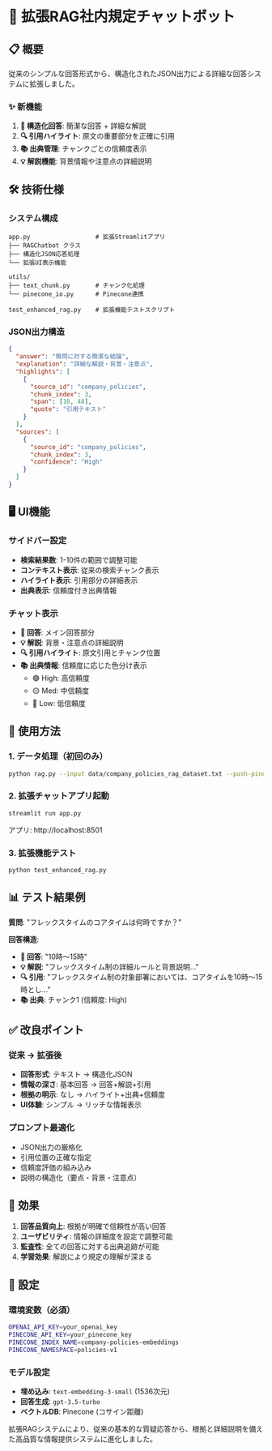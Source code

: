 # 🚀 拡張RAG社内規定チャットボット

## 📋 概要

従来のシンプルな回答形式から、構造化されたJSON出力による詳細な回答システムに拡張しました。

### ✨ 新機能

1. **📝 構造化回答**: 簡潔な回答 + 詳細な解説
2. **🔍 引用ハイライト**: 原文の重要部分を正確に引用
3. **📚 出典管理**: チャンクごとの信頼度表示
4. **💡 解説機能**: 背景情報や注意点の詳細説明

## 🛠️ 技術仕様

### システム構成
```
app.py                  # 拡張Streamlitアプリ
├── RAGChatbot クラス
├── 構造化JSON応答処理
└── 拡張UI表示機能

utils/
├── text_chunk.py       # チャンク化処理
└── pinecone_io.py      # Pinecone連携

test_enhanced_rag.py    # 拡張機能テストスクリプト
```

### JSON出力構造
```json
{
  "answer": "質問に対する簡潔な結論",
  "explanation": "詳細な解説・背景・注意点",
  "highlights": [
    {
      "source_id": "company_policies",
      "chunk_index": 3,
      "span": [10, 48],
      "quote": "引用テキスト"
    }
  ],
  "sources": [
    {
      "source_id": "company_policies", 
      "chunk_index": 3,
      "confidence": "High"
    }
  ]
}
```

## 🖥️ UI機能

### サイドバー設定
- **検索結果数**: 1-10件の範囲で調整可能
- **コンテキスト表示**: 従来の検索チャンク表示
- **ハイライト表示**: 引用部分の詳細表示
- **出典表示**: 信頼度付き出典情報

### チャット表示
- **📝 回答**: メイン回答部分
- **💡 解説**: 背景・注意点の詳細説明
- **🔍 引用ハイライト**: 原文引用とチャンク位置
- **📚 出典情報**: 信頼度に応じた色分け表示
  - 🟢 High: 高信頼度
  - 🟡 Med: 中信頼度  
  - 🔴 Low: 低信頼度

## 🚀 使用方法

### 1. データ処理（初回のみ）
```bash
python rag.py --input data/company_policies_rag_dataset.txt --push-pinecone
```

### 2. 拡張チャットアプリ起動
```bash
streamlit run app.py
```
アプリ: http://localhost:8501

### 3. 拡張機能テスト
```bash
python test_enhanced_rag.py
```

## 📊 テスト結果例

**質問**: "フレックスタイムのコアタイムは何時ですか？"

**回答構造**:
- **📝 回答**: "10時〜15時"
- **💡 解説**: "フレックスタイム制の詳細ルールと背景説明..."
- **🔍 引用**: "フレックスタイム制の対象部署においては、コアタイムを10時〜15時とし..."
- **📚 出典**: チャンク1 (信頼度: High)

## ✅ 改良ポイント

### 従来 → 拡張後
- **回答形式**: テキスト → 構造化JSON
- **情報の深さ**: 基本回答 → 回答+解説+引用
- **根拠の明示**: なし → ハイライト+出典+信頼度
- **UI体験**: シンプル → リッチな情報表示

### プロンプト最適化
- JSON出力の厳格化
- 引用位置の正確な指定
- 信頼度評価の組み込み
- 説明の構造化（要点・背景・注意点）

## 🎯 効果

1. **回答品質向上**: 根拠が明確で信頼性が高い回答
2. **ユーザビリティ**: 情報の詳細度を設定で調整可能
3. **監査性**: 全ての回答に対する出典追跡が可能
4. **学習効果**: 解説により規定の理解が深まる

## 🔧 設定

### 環境変数（必須）
```bash
OPENAI_API_KEY=your_openai_key
PINECONE_API_KEY=your_pinecone_key  
PINECONE_INDEX_NAME=company-policies-embeddings
PINECONE_NAMESPACE=policies-v1
```

### モデル設定
- **埋め込み**: `text-embedding-3-small` (1536次元)
- **回答生成**: `gpt-3.5-turbo`
- **ベクトルDB**: Pinecone (コサイン距離)

拡張RAGシステムにより、従来の基本的な質疑応答から、根拠と詳細説明を備えた高品質な情報提供システムに進化しました。